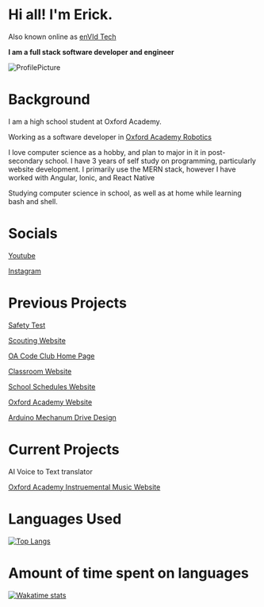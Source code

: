 # Hi all! I'm Erick.
Also known online as [enVId Tech](https://github.com/enVId-tech)

**I am a full stack software developer and engineer**

![ProfilePicture](https://github.com/enVId-tech/enVId-tech/assets/92957880/a183d5b4-7a22-4f3b-8089-dd09388d6d44)

# Background

I am a high school student at Oxford Academy.

Working as a software developer in [Oxford Academy Robotics](https://frc4079.org/)

I love computer science as a hobby, and plan to major in it in post-secondary school.
I have 3 years of self study on programming, particularly website development.
I primarily use the MERN stack, however I have worked with Angular, Ionic, and React Native

Studying computer science in school, as well as at home while learning bash and shell.

# Socials
[Youtube](https://www.youtube.com/@enVIdGaming)

[Instagram](https://www.instagram.com/envidtech/)

# Previous Projects
[Safety Test](https://github.com/enVId-tech/Safety-Test)

[Scouting Website](https://github.com/enVId-tech/Scouting-Website)

[OA Code Club Home Page](https://github.com/enVId-tech/OA-Code-Club-Homepage)

[Classroom Website](https://github.com/enVId-tech/Mr-Wai-s-Website)

[School Schedules Website](https://github.com/enVId-tech/Schedules)

[Oxford Academy Website](https://github.com/enVId-tech/OA-Website)

[Arduino Mechanum Drive Design](https://github.com/enVId-tech/MecanumDriveArduino)

# Current Projects

AI Voice to Text translator

[Oxford Academy Instruemental Music Website](https://github.com/enVId-tech/OAIM-Website)

# Languages Used
[![Top Langs](https://readme-lang-ef1nz8ms4-envid-tech.vercel.app/api/top-langs/?username=enVId-tech&layout=donut-vertical&langs_count=32&exclude_repo=ReadmeLang)](https://github.com/enVId-tech/enVId-tech)

# Amount of time spent on languages
[![Wakatime stats](https://github-readme-stats.vercel.app/api/wakatime?username=enVId_Tech)](https://github.com/enVId-tech/enVId-tech)
